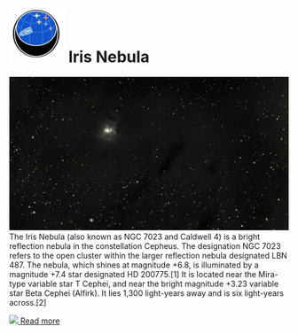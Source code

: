 # ![](../Imaging//Common/pyl-tiny.png) Iris Nebula
![IMG](../Imaging//HD/Iris_Nebula.jpg)
The Iris Nebula (also known as NGC 7023 and Caldwell 4) is a bright reflection nebula in the constellation Cepheus. The designation NGC 7023 refers to the open cluster within the larger reflection nebula designated LBN 487. The nebula, which shines at magnitude +6.8, is illuminated by a magnitude +7.4 star designated HD 200775.[1] It is located near the Mira-type variable star T Cephei, and near the bright magnitude +3.23 variable star Beta Cephei (Alfirk). It lies 1,300 light-years away and is six light-years across.[2]



[![](/home/lcv/Dropbox/AstroPhotography//Imaging//Common/Wikipedia.png) Read more](https://en.wikipedia.org/wiki/Iris_Nebula)
